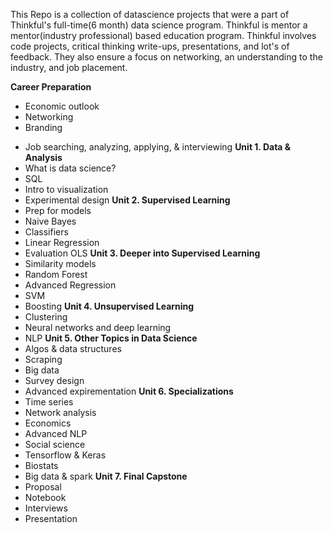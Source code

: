 This Repo is a collection of datascience projects that were a part of Thinkful's full-time(6 month) data science program. Thinkful is mentor a mentor(industry professional) based education program. Thinkful involves code projects, critical thinking write-ups, presentations, and lot's of feedback. They also ensure a focus on networking, an understanding to the industry, and job placement.  

**Career Preparation**
* Economic outlook
* Networking
* Branding
- Job searching, analyzing, applying, & interviewing
**Unit 1. Data & Analysis**
 - What is data science?
 - SQL
 - Intro to visualization
 - Experimental design
**Unit 2. Supervised Learning**
- Prep for models
- Naive Bayes
- Classifiers
- Linear Regression
- Evaluation OLS
**Unit 3. Deeper into Supervised Learning**
- Similarity models
- Random Forest
- Advanced Regression
- SVM
- Boosting
**Unit 4. Unsupervised Learning**
- Clustering
- Neural networks and deep learning
- NLP
**Unit 5. Other Topics in Data Science**
- Algos & data structures
- Scraping
- Big data
- Survey design
- Advanced expirementation
**Unit 6. Specializations**
- Time series
- Network analysis
- Economics
- Advanced NLP
- Social science
- Tensorflow & Keras
- Biostats
- Big data & spark
**Unit 7. Final Capstone**
- Proposal
- Notebook
- Interviews
- Presentation
